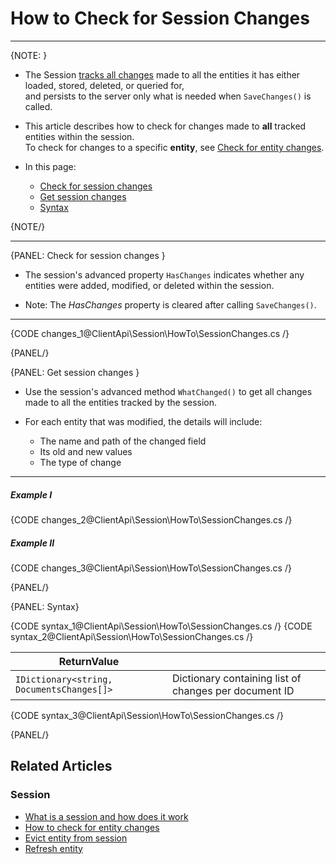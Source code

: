 # How to Check for Session Changes
---

{NOTE: }

* The Session [tracks all changes](../../../client-api/session/what-is-a-session-and-how-does-it-work#tracking-changes) 
  made to all the entities it has either loaded, stored, deleted, or queried for,  
  and persists to the server only what is needed when `SaveChanges()` is called.

* This article describes how to check for changes made to **all** tracked entities within the session.  
  To check for changes to a specific **entity**, see [Check for entity changes](../../../client-api/session/how-to/check-if-entity-has-changed).
 
* In this page:
  * [Check for session changes](../../../client-api/session/how-to/check-if-there-are-any-changes-on-a-session#check-for-session-changes)
  * [Get session changes](../../../client-api/session/how-to/check-if-there-are-any-changes-on-a-session#get-session-changes)
  * [Syntax](../../../client-api/session/how-to/check-if-there-are-any-changes-on-a-session#syntax)

{NOTE/}

---

{PANEL: Check for session changes }

* The session's advanced property `HasChanges` indicates whether any entities were added, modified, or deleted within the session.

* Note: The _HasChanges_ property is cleared after calling `SaveChanges()`.

---

{CODE changes_1@ClientApi\Session\HowTo\SessionChanges.cs /}

{PANEL/}

{PANEL: Get session changes }

* Use the session's advanced method `WhatChanged()` to get all changes made to all the entities tracked by the session.

* For each entity that was modified, the details will include:  
  * The name and path of the changed field   
  * Its old and new values  
  * The type of change  

---

##### Example I

{CODE changes_2@ClientApi\Session\HowTo\SessionChanges.cs /}

##### Example II

{CODE changes_3@ClientApi\Session\HowTo\SessionChanges.cs /}

{PANEL/}

{PANEL: Syntax}

{CODE syntax_1@ClientApi\Session\HowTo\SessionChanges.cs /}
{CODE syntax_2@ClientApi\Session\HowTo\SessionChanges.cs /}

| ReturnValue                               |                                                       |
|-------------------------------------------|-------------------------------------------------------|
| `IDictionary<string, DocumentsChanges[]>` | Dictionary containing list of changes per document ID |

{CODE syntax_3@ClientApi\Session\HowTo\SessionChanges.cs /}

{PANEL/}

## Related Articles

### Session

- [What is a session and how does it work](../../../client-api/session/what-is-a-session-and-how-does-it-work)
- [How to check for entity changes](../../../client-api/session/how-to/check-if-entity-has-changed)
- [Evict entity from session](../../../client-api/session/how-to/evict-entity-from-a-session)
- [Refresh entity](../../../client-api/session/how-to/refresh-entity)
